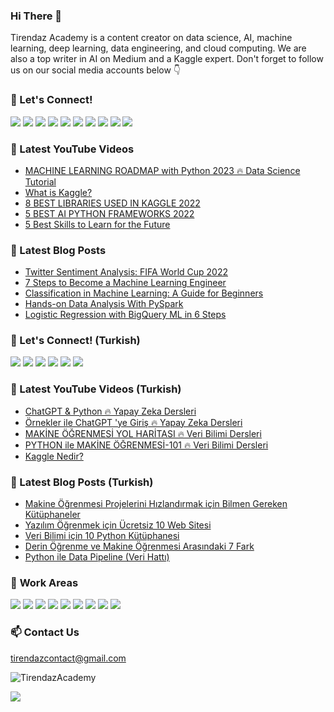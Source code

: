 ### Hi There 👋

Tirendaz Academy is a content creator on data science, AI, machine learning, deep learning, data engineering, and cloud computing. We are also a top writer in AI on Medium and a Kaggle expert. Don't forget to follow us on our social media accounts below 👇

### 🔗 Let's Connect!

[![](https://img.shields.io/badge/YouTube-FF0000?style=plastic&logo=youtube&logoColor=white)](https://www.youtube.com/c/TirendazAcademy)
[![](https://img.shields.io/badge/Medium-000000?&style=plastic&logo=medium&logoColor=white)](https://tirendazacademy.medium.com)
[![](https://img.shields.io/badge/Instagram-E4405F?style=plastic&logo=instagram&logoColor=white)](https://www.instagram.com/TirendazAcademy)
[![](https://img.shields.io/badge/Twitter-1DA1F2?&style=plastic&logo=twitter&logoColor=white)](https://www.twitter.com/TirendazAcademy)
[![](https://img.shields.io/badge/TikTok-000000?style=plastic&logo=tiktok&logoColor=white)](https://www.tiktok.com/TirendazAcademy)
[![](https://img.shields.io/badge/LinkedIn-0A66C2?style=plastic&logo=linkedin&logoColor=white)](https://www.linkedin.com/in/tirendaz-academy/)
[![](https://img.shields.io/badge/Quora-B92B27?&style=plastic&logo=Quora&logoColor=white)](https://www.quora.com/profile/Tirendaz-Academy)
[![](https://img.shields.io/badge/Kaggle-20BEFF?style=plastic&logo=Kaggle&logoColor=white)](https://www.kaggle.com/TirendazAcademy)
[![](https://img.shields.io/badge/Stackoverflow-F58025?style=plastic&logo=stackoverflow&logoColor=white)](https://stackoverflow.com/users/18967083/tirendaz-academy)
[![](https://img.shields.io/badge/Reddit-FF4500?style=plastic&logo=reddit&logoColor=white)](https://www.reddit.com/user/TirendazAcademy)

### 📌 Latest YouTube Videos

<!-- YOUTUBE:START -->
- [MACHINE LEARNING ROADMAP with Python 2023 🔥 Data Science Tutorial](https://www.youtube.com/watch?v=d3RY66YKW54)
- [What is Kaggle?](https://www.youtube.com/watch?v=dsLjJagUUJc)
- [8 BEST LIBRARIES USED IN KAGGLE 2022](https://www.youtube.com/watch?v=YSPw9hnfquc)
- [5 BEST AI PYTHON FRAMEWORKS 2022](https://www.youtube.com/watch?v=FsqNtUhWFlM)
- [5 Best Skills to Learn for the Future](https://www.youtube.com/watch?v=A7Svrutq97k)
<!-- YOUTUBE:END -->

### 🚀 Latest Blog Posts

<!-- BLOG-POST-LIST:START -->
- [Twitter Sentiment Analysis: FIFA World Cup 2022](https://pub.towardsai.net/twitter-sentiment-analysis-fifa-world-cup-2022-bba7e4ffc597?source=rss-b5cbb779640e------2)
- [7 Steps to Become a Machine Learning Engineer](https://heartbeat.comet.ml/7-steps-to-become-a-machine-learning-engineer-698cba0bc43c?source=rss-b5cbb779640e------2)
- [Classification in Machine Learning: A Guide for Beginners](https://medium.com/geekculture/classification-in-machine-learning-a-guide-for-beginners-fe586e299721?source=rss-b5cbb779640e------2)
- [Hands-on Data Analysis With PySpark](https://heartbeat.comet.ml/hands-on-data-analysis-with-pyspark-cd565cc020d5?source=rss-b5cbb779640e------2)
- [Logistic Regression with BigQuery ML in 6 Steps](https://pub.towardsai.net/logistic-regression-with-bigquery-ml-in-6-steps-7a8ce7700ee8?source=rss-b5cbb779640e------2)
<!-- BLOG-POST-LIST:END -->

### 🔗 Let's Connect! (Turkish)

[![](https://img.shields.io/badge/YouTube-FF0000?style=plastic&logo=youtube&logoColor=white)](https://www.youtube.com/c/tirendazakademi)
[![](https://img.shields.io/badge/Medium-000000?&style=plastic&logo=medium&logoColor=white)](https://tirendazakademi.medium.com)
[![](https://img.shields.io/badge/Instagram-E4405F?style=plastic&logo=instagram&logoColor=white)](https://www.instagram.com/AkademiTirendaz)
[![](https://img.shields.io/badge/Twitter-1DA1F2?&style=plastic&logo=twitter&logoColor=white)](https://www.twitter.com/TirendazAkademi)
[![](https://img.shields.io/badge/TikTok-000000?style=plastic&logo=tiktok&logoColor=white)](https://www.tiktok.com/TirendazAkademi)
[![](https://img.shields.io/badge/Udemy-A435F0?style=plastic&logo=udemy&logoColor=white)](https://www.udemy.com/user/tirendaz-akademi-2)

### 📌 Latest YouTube Videos (Turkish)

<!-- YOUTUBETR:START -->
- [ChatGPT  &amp; Python 🔥 Yapay Zeka Dersleri](https://www.youtube.com/watch?v=TflbnlCAl50)
- [Örnekler ile ChatGPT &#39;ye Giriş 🔥 Yapay Zeka Dersleri](https://www.youtube.com/watch?v=Z-Y9aBtI21k)
- [MAKİNE ÖĞRENMESİ YOL HARİTASI 🔥 Veri Bilimi Dersleri](https://www.youtube.com/watch?v=s14_W_mpapw)
- [PYTHON ile MAKİNE ÖĞRENMESİ-101 🔥 Veri Bilimi Dersleri](https://www.youtube.com/watch?v=nyc3ZeFHAVA)
- [Kaggle Nedir?](https://www.youtube.com/watch?v=dJAZQSM2vOY)
<!-- YOUTUBETR:END -->

### 🚀 Latest Blog Posts (Turkish)
<!-- BLOG-POST-LIST-TR:START -->
- [Makine Öğrenmesi Projelerini Hızlandırmak için Bilmen Gereken Kütüphaneler](https://tirendazakademi.medium.com/makine-%C3%B6%C4%9Frenmesi-ekosistemi-9acaad4eb92a?source=rss-e9566c9f34a3------2)
- [Yazılım Öğrenmek için Ücretsiz 10 Web Sitesi](https://tirendazakademi.medium.com/yaz%C4%B1l%C4%B1m-%C3%B6%C4%9Frenmek-i%C3%A7in-%C3%BCcretsiz-10-web-sitesi-e077b940c6db?source=rss-e9566c9f34a3------2)
- [Veri Bilimi için 10 Python Kütüphanesi](https://tirendazakademi.medium.com/veri-bilimi-i%C3%A7in-10-python-k%C3%BCt%C3%BCphanesi-bacf0600d298?source=rss-e9566c9f34a3------2)
- [Derin Öğrenme ve Makine Öğrenmesi Arasındaki 7 Fark](https://tirendazakademi.medium.com/derin-%C3%B6%C4%9Frenme-ve-makine-%C3%B6%C4%9Frenmesi-aras%C4%B1ndaki-7-fark-acb151d5975a?source=rss-e9566c9f34a3------2)
- [Python ile Data Pipeline &lpar;Veri Hattı&rpar;](https://medium.com/devopsturkiye/python-ile-data-pipeline-veri-hatt%C4%B1-d50b851b94a7?source=rss-e9566c9f34a3------2)
<!-- BLOG-POST-LIST-TR:END -->

### 🤖 **Work Areas**

[![](https://img.shields.io/badge/AI-31C6D4?style=plastic&logo=WhenIWork&logoColor=white)]()
[![](https://img.shields.io/badge/DataScience-9A1663?style=plastic&logo=WhenIWork&logoColor=white)]()
[![](https://img.shields.io/badge/MachineLearning-DC5F00?style=plastic&logo=WhenIWork&logoColor=white)]()
[![](https://img.shields.io/badge/DeepLearning-000000?style=plastic&logo=WhenIWork&logoColor=white)]()
[![](https://img.shields.io/badge/DataEngineering-367E18?style=plastic&logo=WhenIWork&logoColor=white)]()
[![](https://img.shields.io/badge/MLOps-0F3460?style=plastic&logo=WhenIWork&logoColor=white)]()
[![](https://img.shields.io/badge/CloudComputing-D61C4E?style=plastic&logo=WhenIWork&logoColor=white)]()
[![](https://img.shields.io/badge/Bioinformatics-59CE8F?style=plastic&logo=WhenIWork&logoColor=white)]()
[![](https://img.shields.io/badge/Programming-EB1D36?style=plastic&logo=WhenIWork&logoColor=white)]()

### 📫 Contact Us

tirendazcontact@gmail.com

<img src="https://komarev.com/ghpvc/?username=TirendazAcademy" alt="TirendazAcademy" /> 

[![](https://img.shields.io/github/followers/TirendazAcademy?style=social)](https://www.github.com/TirendazAcademy)  



<!--

**TirendazAcademy/TirendazAcademy** is a ✨ _special_ ✨ repository because its `README.md` (this file) appears on your GitHub profile.

![Tirendaz Academy's GitHub Stats](https://github-readme-stats.vercel.app/api?username=TirendazAcademy&show_icons=true)

Here are some ideas to get you started:

<p align="left"> </p>

- 🔭 I’m currently working on ...
- 🌱 I’m currently learning ...
- 👯 I’m looking to collaborate on ...
- 🤔 I’m looking for help with ...
- 💬 Ask me about ...
- 📫 How to reach me: ...
- 😄 Pronouns: ...
- ⚡ Fun fact: ...

-->
